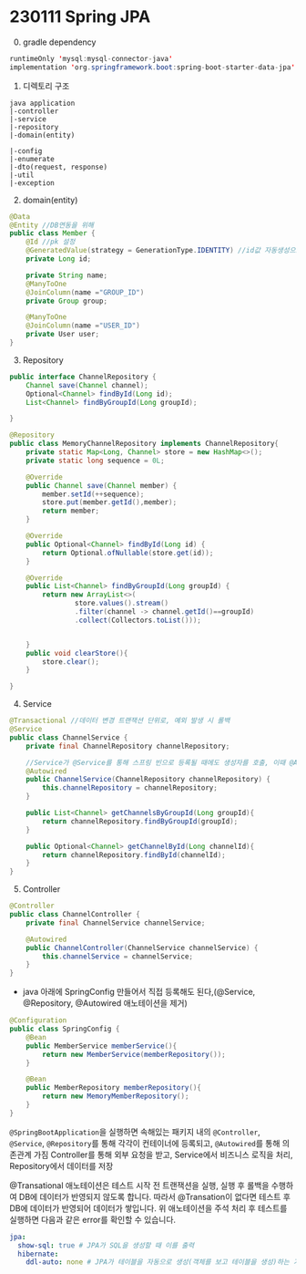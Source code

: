 # 230111 Spring JPA

0. gradle dependency

```java
runtimeOnly 'mysql:mysql-connector-java'
implementation 'org.springframework.boot:spring-boot-starter-data-jpa'
```

1. 디렉토리 구조

```
java application
|-controller
|-service
|-repository
|-domain(entity)

|-config
|-enumerate
|-dto(request, response)
|-util
|-exception
```

2. domain(entity)

```java
@Data
@Entity //DB연동을 위해
public class Member {
    @Id //pk 설정
    @GeneratedValue(strategy = GenerationType.IDENTITY) //id값 자동생성으로 pk 지정
    private Long id;

    private String name;
    @ManyToOne
    @JoinColumn(name ="GROUP_ID")
    private Group group;

    @ManyToOne
    @JoinColumn(name ="USER_ID")
    private User user;
}
```

3. Repository

```java
public interface ChannelRepository {
    Channel save(Channel channel);
    Optional<Channel> findById(Long id);
    List<Channel> findByGroupId(Long groupId);

}
```

```java
@Repository
public class MemoryChannelRepository implements ChannelRepository{
    private static Map<Long, Channel> store = new HashMap<>();
    private static long sequence = 0L;

    @Override
    public Channel save(Channel member) {
        member.setId(++sequence);
        store.put(member.getId(),member);
        return member;
    }

    @Override
    public Optional<Channel> findById(Long id) {
        return Optional.ofNullable(store.get(id));
    }

    @Override
    public List<Channel> findByGroupId(Long groupId) {
        return new ArrayList<>(
                store.values().stream()
                .filter(channel -> channel.getId()==groupId)
                .collect(Collectors.toList()));


    }
    public void clearStore(){
        store.clear();
    }

}

```

4. Service

```java
@Transactional //데이터 변경 트랜잭션 단위로, 예외 발생 시 롤백
@Service
public class ChannelService {
    private final ChannelRepository channelRepository;

    //Service가 @Service를 통해 스프링 빈으로 등록될 때에도 생성자를 호출, 이때 @Autowired가 있으면 @Repository를 통해 컨테이너에 등록된 리포지토리 객체를 의존성 주입
    @Autowired
    public ChannelService(ChannelRepository channelRepository) {
        this.channelRepository = channelRepository;
    }

    public List<Channel> getChannelsByGroupId(Long groupId){
        return channelRepository.findByGroupId(groupId);
    }

    public Optional<Channel> getChannelById(Long channelId){
        return channelRepository.findById(channelId);
    }
}
```

5. Controller

```java
@Controller
public class ChannelController {
    private final ChannelService channelService;

    @Autowired
    public ChannelController(ChannelService channelService) {
        this.channelService = channelService;
    }
}
```

- java 아래에 SpringConfig 만들어서 직접 등록해도 된다,(@Service, @Repository, @Autowired 애노테이션을 제거)

```java
@Configuration
public class SpringConfig {
    @Bean
    public MemberService memberService(){
        return new MemberService(memberRepository());
    }

    @Bean
    public MemberRepository memberRepository(){
        return new MemoryMemberRepository();
    }
}
```

`@SpringBootApplication`을 실행하면 속해있는 패키지 내의
`@Controller`, `@Service`, `@Repository`를 통해 각각이 컨테이너에 등록되고,
`@Autowired`를 통해 의존관계 가짐
Controller를 통해 외부 요청을 받고, Service에서 비즈니스 로직을 처리, Repository에서 데이터를 저장

@Transational 애노테이션은 테스트 시작 전 트랜잭션을 실행, 실행 후 롤백을 수행하여 DB에 데이터가 반영되지 않도록 합니다. 따라서 @Transation이 없다면 테스트 후 DB에 데이터가 반영되어 데이터가 쌓입니다. 위 애노테이션을 주석 처리 후 테스트를 실행하면 다음과 같은 error를 확인할 수 있습니다.

```yml
jpa:
  show-sql: true # JPA가 SQL을 생성할 때 이를 출력
  hibernate:
    ddl-auto: none # JPA가 테이블을 자동으로 생성(객체를 보고 테이블을 생성)하는 기능
```
